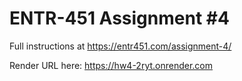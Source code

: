 # ENTR-451 Assignment #4

Full instructions at https://entr451.com/assignment-4/

Render URL here: https://hw4-2ryt.onrender.com 